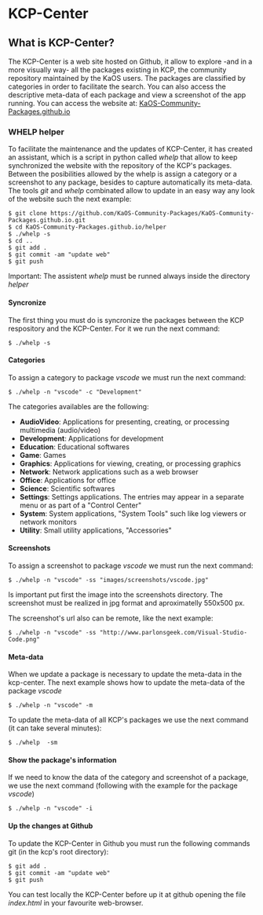 # KCP-Center

## What is KCP-Center?

The KCP-Center is a web site hosted on Github, it allow to explore -and in a more visually way- all the packages existing in KCP, the community repository maintained by the KaOS users. The packages are classified by categories in order to facilitate the search. You can also access the descriptive meta-data of each package and view a screenshot of the app running. You can access the website at: [KaOS-Community-Packages.github.io](http://KaOS-Community-Packages.github.io)


### WHELP helper
To facilitate the maintenance and the updates of KCP-Center, it has created an assistant, which is a script in python called *whelp* that allow to keep synchronized the website with the repository of the KCP's packages. Between the posibilities allowed by the whelp is assign a category or a screenshot to any package, besides to capture automatically its meta-data. The tools *git* and *whelp* combinated allow to update in an easy way any look of the website such the next example:

```
$ git clone https://github.com/KaOS-Community-Packages/KaOS-Community-Packages.github.io.git
$ cd KaOS-Community-Packages.github.io/helper
$ ./whelp -s
$ cd ..
$ git add .
$ git commit -am "update web"
$ git push
```
Important: The assistent *whelp* must be runned always inside the directory *helper*


#### Syncronize
The first thing you must do is syncronize the packages between the KCP respository and the KCP-Center. For it we run the next command:

```
$ ./whelp -s
```

#### Categories
To assign a category to  package *vscode* we must run the next command:

```
$ ./whelp -n "vscode" -c "Development"
```

The categories availables are the following:

- **AudioVideo**:	Applications for presenting, creating, or processing multimedia (audio/video)	 
- **Development**:	Applications for development	 
- **Education**:	Educational softwares	 
- **Game**:	Games	 
- **Graphics**:	Applications for viewing, creating, or processing graphics	 
- **Network**:	Network applications such as a web browser	 
- **Office**:	Applications for office	 
- **Science**:	Scientific softwares	 
- **Settings**:	Settings applications. The entries may appear in a separate menu or as part of a "Control Center"
- **System**:	System applications, "System Tools" such like log viewers or network monitors	 
- **Utility**:	Small utility applications, "Accessories"


#### Screenshots
To assign a screenshot to package *vscode* we must run the next command:

```
$ ./whelp -n "vscode" -ss "images/screenshots/vscode.jpg"
```
Is important put first the image into the screenshots directory. The screenshot must be realized in jpg format and aproximatelly 550x500 px. 

The screenshot's url also can be remote, like the next example:

```
$ ./whelp -n "vscode" -ss "http://www.parlonsgeek.com/Visual-Studio-Code.png"
```

#### Meta-data
When we update a package is necessary to update the meta-data in the kcp-center. The next example shows how to update the meta-data of the package *vscode*

```
$ ./whelp -n "vscode" -m
```

To update the meta-data of all KCP's packages we use the next command (it can take several minutes):

```
$ ./whelp  -sm
```

#### Show the package's information
If we need to know the data of the category and screenshot of a package, we use the next command (following with the example for the package *vscode*)

```
$ ./whelp -n "vscode" -i
```

#### Up the changes at Github
To update the KCP-Center in Github you must run the following commands git (in the kcp's root directory):

```
$ git add .
$ git commit -am "update web"
$ git push
```

You can test locally the KCP-Center before up it at github opening the file *index.html* in your favourite web-browser.


